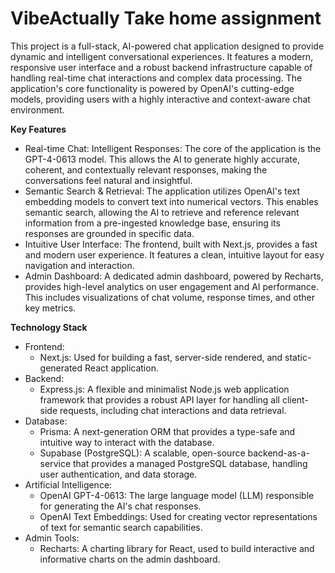 <h1>VibeActually Take home assignment</h1>

This project is a full-stack, AI-powered chat application designed to provide dynamic and intelligent conversational experiences. It features a modern, responsive user interface and a robust backend infrastructure capable of handling real-time chat interactions and complex data processing. The application's core functionality is powered by OpenAI's cutting-edge models, providing users with a highly interactive and context-aware chat environment.

<b>Key Features</b>
<ul>
  <li>Real-time Chat: Intelligent Responses: The core of the application is the GPT-4-0613 model. This allows the AI to generate highly accurate, coherent, and contextually relevant responses, making the conversations feel natural and insightful.</li>

  <li>Semantic Search & Retrieval: The application utilizes OpenAI's text embedding models to convert text into numerical vectors. This enables semantic search, allowing the AI to retrieve and reference relevant information from a pre-ingested knowledge base, ensuring its responses are grounded in specific data.</li>

  <li>Intuitive User Interface: The frontend, built with Next.js, provides a fast and modern user experience. It features a clean, intuitive layout for easy navigation and interaction.</li>

  <li>Admin Dashboard: A dedicated admin dashboard, powered by Recharts, provides high-level analytics on user engagement and AI performance. This includes visualizations of chat volume, response times, and other key metrics.</li>
</ul>

<b>Technology Stack</b>

<ul>
  <li>
  Frontend:
  <ul>
    <li>      
  Next.js: Used for building a fast, server-side rendered, and static-generated React application.
    </li>
  </ul>
  </li>

<li>
Backend:

<ul>
  <li>
Express.js: A flexible and minimalist Node.js web application framework that provides a robust API layer for handling all client-side requests, including chat interactions and data retrieval.
  </li>
</ul>
</li>

<li>
Database:

<ul>
  <li>
Prisma: A next-generation ORM that provides a type-safe and intuitive way to interact with the database.
  </li>

  <li>   
Supabase (PostgreSQL): A scalable, open-source backend-as-a-service that provides a managed PostgreSQL database, handling user authentication, and data storage.
  </li>
</ul>

</li>

<li>
Artificial Intelligence:

<ul>
  <li>
OpenAI GPT-4-0613: The large language model (LLM) responsible for generating the AI's chat responses.
  </li>

  <li>
OpenAI Text Embeddings: Used for creating vector representations of text for semantic search capabilities.
  </li>
</ul>

</li>


<li>
Admin Tools:

<ul>
  <li>
Recharts: A charting library for React, used to build interactive and informative charts on the admin dashboard.
  </li>
</ul>
</li>

</ul>
